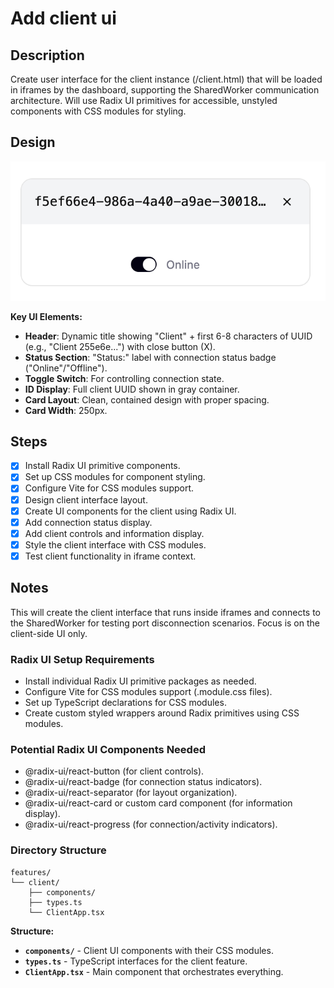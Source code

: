 # Add client ui

## Description

Create user interface for the client instance (/client.html) that will be loaded in iframes by the dashboard, supporting the SharedWorker communication architecture. Will use Radix UI primitives for accessible, unstyled components with CSS modules for styling.

## Design

![Client UI Design](./dashboard-client.png)

**Key UI Elements:**

- **Header**: Dynamic title showing "Client" + first 6-8 characters of UUID (e.g., "Client 255e6e...") with close button (X).
- **Status Section**: "Status:" label with connection status badge ("Online"/"Offline").
- **Toggle Switch**: For controlling connection state.
- **ID Display**: Full client UUID shown in gray container.
- **Card Layout**: Clean, contained design with proper spacing.
- **Card Width**: 250px.

## Steps

- [x] Install Radix UI primitive components.
- [x] Set up CSS modules for component styling.
- [x] Configure Vite for CSS modules support.
- [x] Design client interface layout.
- [x] Create UI components for the client using Radix UI.
- [x] Add connection status display.
- [x] Add client controls and information display.
- [x] Style the client interface with CSS modules.
- [x] Test client functionality in iframe context.

## Notes

This will create the client interface that runs inside iframes and connects to the SharedWorker for testing port disconnection scenarios. Focus is on the client-side UI only.

### Radix UI Setup Requirements

- Install individual Radix UI primitive packages as needed.
- Configure Vite for CSS modules support (.module.css files).
- Set up TypeScript declarations for CSS modules.
- Create custom styled wrappers around Radix primitives using CSS modules.

### Potential Radix UI Components Needed

- @radix-ui/react-button (for client controls).
- @radix-ui/react-badge (for connection status indicators).
- @radix-ui/react-separator (for layout organization).
- @radix-ui/react-card or custom card component (for information display).
- @radix-ui/react-progress (for connection/activity indicators).

### Directory Structure

```
features/
└── client/
    ├── components/
    ├── types.ts
    └── ClientApp.tsx
```

**Structure:**

- **`components/`** - Client UI components with their CSS modules.
- **`types.ts`** - TypeScript interfaces for the client feature.
- **`ClientApp.tsx`** - Main component that orchestrates everything.
